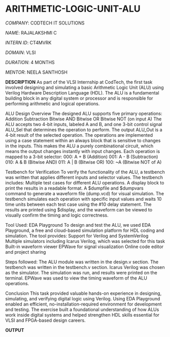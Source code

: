 # ARITHMETIC-LOGIC-UNIT-ALU

*COMPANY*: CODTECH IT SOLUTIONS

*NAME*: RAJALAKSHMI C

*INTERN ID*: CT4MVRK

*DOMAIN*: VLSI

*DURATION*: 4 MONTHS

*MENTOR*: NEELA SANTHOSH

**DESCRIPTION**
As part of the VLSI Internship at CodTech, the first task involved designing and simulating a basic Arithmetic Logic Unit (ALU) using Verilog Hardware Description Language (HDL). The ALU is a fundamental building block in any digital system or processor and is responsible for performing arithmetic and logical operations.

ALU Design Overview
The designed ALU supports five primary operations:
Addition
Subtraction
Bitwise AND
Bitwise OR
Bitwise NOT (on input A)
The ALU accepts two 4-bit inputs, labeled A and B, and one 3-bit control signal ALU_Sel that determines the operation to perform. The output ALU_Out is a 4-bit result of the selected operation. The operations are implemented using a case statement within an always block that is sensitive to changes in the inputs. This makes the ALU a purely combinational circuit, which means the output changes instantly with input changes.
Each operation is mapped to a 3-bit selector:
000: A + B (Addition)
001: A - B (Subtraction)
010: A & B (Bitwise AND)
011: A | B (Bitwise OR)
100: ~A (Bitwise NOT of A)

Testbench for Verification
To verify the functionality of the ALU, a testbench was written that applies different inputs and selector values. The testbench includes:
Multiple test cases for different ALU operations.
A display block to print the results in a readable format.
A $dumpfile and $dumpvars command to generate a waveform file (dump.vcd) for visual simulation.
The testbench simulates each operation with specific input values and waits 10 time units between each test case using the #10 delay statement. The results are printed using $display, and the waveform can be viewed to visually confirm the timing and logic correctness.

Tool Used: EDA Playground
To design and test the ALU, we used EDA Playground, a free and cloud-based simulation platform for HDL coding and simulation. The tool provides:
Support for Verilog and SystemVerilog
Multiple simulators including Icarus Verilog, which was selected for this task
Built-in waveform viewer EPWave for signal visualization
Online code editor and project sharing

Steps followed:
The ALU module was written in the design.v section.
The testbench was written in the testbench.v section.
Icarus Verilog was chosen as the simulator.
The simulation was run, and results were printed on the terminal.
EPWave was used to view the timing waveform of the ALU operations.

Conclusion
This task provided valuable hands-on experience in designing, simulating, and verifying digital logic using Verilog. Using EDA Playground enabled an efficient, no-installation-required environment for development and testing. The exercise built a foundational understanding of how ALUs work inside digital systems and helped strengthen HDL skills essential for VLSI and FPGA-based design careers.

**OUTPUT**

